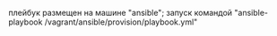 плейбук размещен на машине "ansible";
запуск командой "ansible-playbook /vagrant/ansible/provision/playbook.yml"
